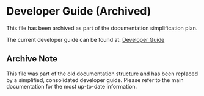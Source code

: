 # Developer Guide (Archived)

This file has been archived as part of the documentation simplification plan. 

The current developer guide can be found at: [Developer Guide](../developer-guide.md)

## Archive Note

This file was part of the old documentation structure and has been replaced by a simplified, consolidated developer guide. Please refer to the main documentation for the most up-to-date information.